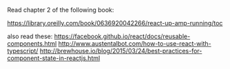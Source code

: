 Read chapter 2 of the following book:

https://library.oreilly.com/book/0636920042266/react-up-amp-running/toc

also read these:
https://facebook.github.io/react/docs/reusable-components.html
http://www.austentalbot.com/how-to-use-react-with-typescript/
http://brewhouse.io/blog/2015/03/24/best-practices-for-component-state-in-reactjs.html